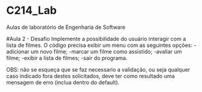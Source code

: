 # C214_Lab
Aulas de laboratório de Engenharia de Software

#Aula 2 - Desafio
Implemente a possibilidade do usuário interagir com a lista de filmes. O código precisa exibir um menu com as seguintes opções: 
-adicionar um novo filme; 
-marcar um filme como assistido; 
-avaliar um filme; 
-exibir a lista de filmes; 
-sair do programa.

OBS: não se esqueça que se faz necessario a validação, ou seja qualquer caso indicado fora destes solicitados, deve ter como resultado uma mensagem de erro (inclua dentro do default).
 
